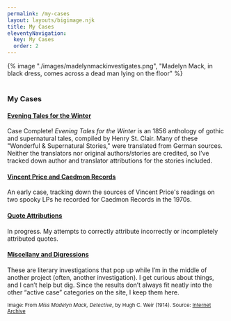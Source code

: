 ```yaml
---
permalink: /my-cases
layout: layouts/bigimage.njk
title: My Cases
eleventyNavigation:
  key: My Cases
  order: 2
---
```

<div class="top_container">
    {% image "./images/madelynmackinvestigates.png", "Madelyn Mack, in black dress, comes across a dead man lying on the floor" %}
</div>

<br>

<div class="message-box">
<h3>My Cases</h3>

#### [Evening Tales for the Winter](/pages/evening-tales-for-the-winter-1856/)

Case Complete! _Evening Tales for the Winter_ is an 1856 anthology of gothic and supernatural tales, compiled by Henry St. Clair. Many of these  "Wonderful & Supernatural Stories," were translated from German sources. Neither the translators nor original authors/stories are credited, so I’ve tracked down author and translator attributions for the stories included.

#### [Vincent Price and Caedmon Records](/pages/vincent-price-and-caedmon-records/)

An early case, tracking down the sources of Vincent Price's readings on two spooky LPs he recorded for Caedmon Records in the 1970s.

#### [Quote Attributions](/pages/quote-attributions/)

In progress. My attempts to correctly attribute incorrectly or incompletely attributed quotes.

#### [Miscellany and Digressions](/pages/miscellany-and-digressions/)

These are literary investigations that pop up while I’m in the middle of another project (often, another investigation). I get curious about things, and I can’t help but dig. Since the results don’t always fit neatly into the other “active case” categories on the site, I keep them here.
</div>

<p><small>
 Image: From <em>Miss Madelyn Mack, Detective</em>, by Hugh C. Weir (1914).  Source: <a href="https://archive.org/details/missmadelynmack00massgoog/page/n10/mode/2up">Internet Archive</a>
</small></p>


